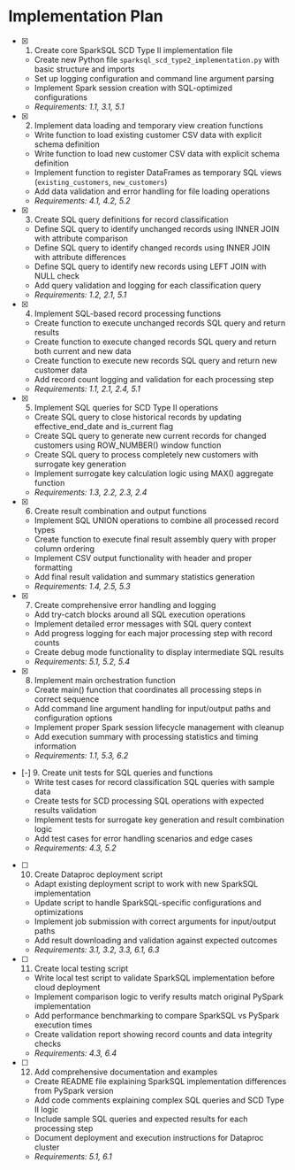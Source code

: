 # Implementation Plan

- [x] 1. Create core SparkSQL SCD Type II implementation file
  - Create new Python file `sparksql_scd_type2_implementation.py` with basic structure and imports
  - Set up logging configuration and command line argument parsing
  - Implement Spark session creation with SQL-optimized configurations
  - _Requirements: 1.1, 3.1, 5.1_

- [x] 2. Implement data loading and temporary view creation functions
  - Write function to load existing customer CSV data with explicit schema definition
  - Write function to load new customer CSV data with explicit schema definition
  - Implement function to register DataFrames as temporary SQL views (`existing_customers`, `new_customers`)
  - Add data validation and error handling for file loading operations
  - _Requirements: 4.1, 4.2, 5.2_

- [x] 3. Create SQL query definitions for record classification
  - Define SQL query to identify unchanged records using INNER JOIN with attribute comparison
  - Define SQL query to identify changed records using INNER JOIN with attribute differences
  - Define SQL query to identify new records using LEFT JOIN with NULL check
  - Add query validation and logging for each classification query
  - _Requirements: 1.2, 2.1, 5.1_

- [x] 4. Implement SQL-based record processing functions
  - Create function to execute unchanged records SQL query and return results
  - Create function to execute changed records SQL query and return both current and new data
  - Create function to execute new records SQL query and return new customer data
  - Add record count logging and validation for each processing step
  - _Requirements: 1.1, 2.1, 2.4, 5.1_

- [x] 5. Implement SQL queries for SCD Type II operations
  - Create SQL query to close historical records by updating effective_end_date and is_current flag
  - Create SQL query to generate new current records for changed customers using ROW_NUMBER() window function
  - Create SQL query to process completely new customers with surrogate key generation
  - Implement surrogate key calculation logic using MAX() aggregate function
  - _Requirements: 1.3, 2.2, 2.3, 2.4_

- [x] 6. Create result combination and output functions
  - Implement SQL UNION operations to combine all processed record types
  - Create function to execute final result assembly query with proper column ordering
  - Implement CSV output functionality with header and proper formatting
  - Add final result validation and summary statistics generation
  - _Requirements: 1.4, 2.5, 5.3_

- [x] 7. Create comprehensive error handling and logging
  - Add try-catch blocks around all SQL execution operations
  - Implement detailed error messages with SQL query context
  - Add progress logging for each major processing step with record counts
  - Create debug mode functionality to display intermediate SQL results
  - _Requirements: 5.1, 5.2, 5.4_

- [x] 8. Implement main orchestration function
  - Create main() function that coordinates all processing steps in correct sequence
  - Add command line argument handling for input/output paths and configuration options
  - Implement proper Spark session lifecycle management with cleanup
  - Add execution summary with processing statistics and timing information
  - _Requirements: 1.1, 5.3, 6.2_

- [-] 9. Create unit tests for SQL queries and functions
  - Write test cases for record classification SQL queries with sample data
  - Create tests for SCD processing SQL operations with expected results validation
  - Implement tests for surrogate key generation and result combination logic
  - Add test cases for error handling scenarios and edge cases
  - _Requirements: 4.3, 5.2_

- [ ] 10. Create Dataproc deployment script
  - Adapt existing deployment script to work with new SparkSQL implementation
  - Update script to handle SparkSQL-specific configurations and optimizations
  - Implement job submission with correct arguments for input/output paths
  - Add result downloading and validation against expected outcomes
  - _Requirements: 3.1, 3.2, 3.3, 6.1, 6.3_

- [ ] 11. Create local testing script
  - Write local test script to validate SparkSQL implementation before cloud deployment
  - Implement comparison logic to verify results match original PySpark implementation
  - Add performance benchmarking to compare SparkSQL vs PySpark execution times
  - Create validation report showing record counts and data integrity checks
  - _Requirements: 4.3, 6.4_

- [ ] 12. Add comprehensive documentation and examples
  - Create README file explaining SparkSQL implementation differences from PySpark version
  - Add code comments explaining complex SQL queries and SCD Type II logic
  - Include sample SQL queries and expected results for each processing step
  - Document deployment and execution instructions for Dataproc cluster
  - _Requirements: 5.1, 6.1_
